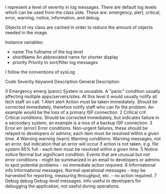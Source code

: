 I represent a level of severity in log messages. There are default log levels which can be used from the class side. These are: emergency, alert, critical, error, warning, notice, information, and debug.

Objects of my class are cached in order to reduce the amount of objects needed in the image.

Instance variables: 

- name           The fullname of the log level
- shortName   An abbreviated name for shorter display
- priority         Priority to sort/filter log messages


I follow the conventions of sysLog

Code	Severity	Keyword	Description	General Description
				
				
0	Emergency	emerg (panic)	System is unusable.	A "panic" condition usually affecting multiple apps/servers/sites. At this level it would usually notify all tech staff on call.
1	Alert	alert	Action must be taken immediately.	Should be corrected immediately, therefore notify staff who can fix the problem. An example would be the loss of a primary ISP connection.
2	Critical	crit	Critical conditions.	Should be corrected immediately, but indicates failure in a secondary system, an example is a loss of a backup ISP connection.
3	Error	err (error)	Error conditions.	Non-urgent failures, these should be relayed to developers or admins; each item must be resolved within a given time.
4	Warning	warning (warn)	Warning conditions.	Warning messages, not an error, but indication that an error will occur if action is not taken, e.g. file system 85% full - each item must be resolved within a given time.
5	Notice	notice	Normal but significant condition.	Events that are unusual but not error conditions - might be summarized in an email to developers or admins to spot potential problems - no immediate action required.
6	Informational	info	Informational messages.	Normal operational messages - may be harvested for reporting, measuring throughput, etc. - no action required.
7	Debug	debug	Debug-level messages.	Info useful to developers for debugging the application, not useful during operations.

